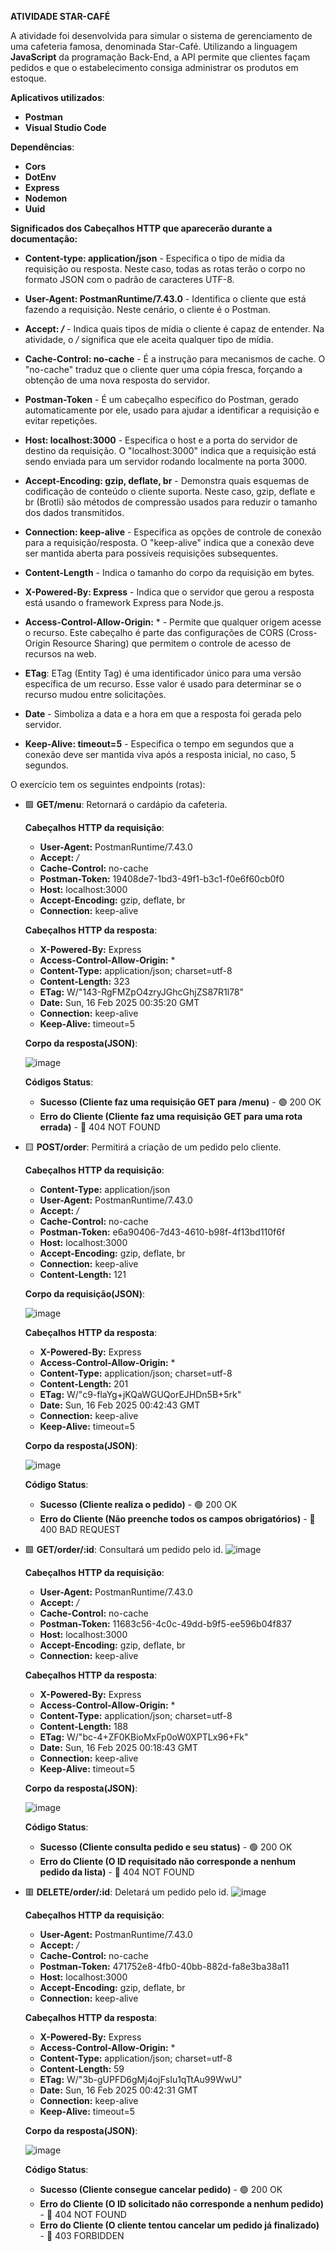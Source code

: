 **ATIVIDADE STAR-CAFÉ**

A atividade foi desenvolvida para simular o sistema de gerenciamento de uma cafeteria famosa, denominada Star-Café. Utilizando a linguagem **JavaScript** da programação Back-End, a API permite que clientes façam pedidos e que o estabelecimento consiga administrar os produtos em estoque.

**Aplicativos utilizados**:
- **Postman**
- **Visual Studio Code**

**Dependências**:
- **Cors**
- **DotEnv**
- **Express**
- **Nodemon**
- **Uuid**

**Significados dos Cabeçalhos HTTP que aparecerão durante a documentação:**

- **Content-type: application/json** - Especifica o tipo de mídia da requisição ou resposta. Neste caso, todas as rotas terão o corpo no formato JSON com o padrão de caracteres UTF-8.
  
- **User-Agent: PostmanRuntime/7.43.0** - Identifica o cliente que está fazendo a requisição. Neste cenário, o cliente é o Postman.
  
- **Accept: */*** - Indica quais tipos de mídia o cliente é capaz de entender. Na atividade, o */* significa que ele aceita qualquer tipo de mídia.
  
- **Cache-Control: no-cache** - É a instrução para mecanismos de cache. O "no-cache" traduz que o cliente quer uma cópia fresca, forçando a obtenção de uma nova resposta do servidor.
  
- **Postman-Token** - É um cabeçalho específico do Postman, gerado automaticamente por ele, usado para ajudar a identificar a requisição e evitar repetições.
  
- **Host: localhost:3000** - Especifica o host e a porta do servidor de destino da requisição. O "localhost:3000" indica que a requisição está sendo enviada para um servidor rodando localmente na porta 3000.
  
- **Accept-Encoding: gzip, deflate, br** - Demonstra quais esquemas de codificação de conteúdo o cliente suporta. Neste caso, gzip, deflate e br (Brotli) são métodos de compressão usados para reduzir o tamanho dos dados transmitidos.
  
- **Connection: keep-alive** - Especifica as opções de controle de conexão para a requisição/resposta. O "keep-alive" indica que a conexão deve ser mantida aberta para possíveis requisições subsequentes.
  
- **Content-Length** - Indica o tamanho do corpo da requisição em bytes.
  
- **X-Powered-By: Express** - Indica que o servidor que gerou a resposta está usando o framework Express para Node.js.
  
- **Access-Control-Allow-Origin:** * - Permite que qualquer origem acesse o recurso. Este cabeçalho é parte das configurações de CORS (Cross-Origin Resource Sharing) que permitem o controle de acesso de recursos na web.
  
- **ETag**: ETag (Entity Tag) é uma identificador único para uma versão específica de um recurso. Esse valor é usado para determinar se o recurso mudou entre solicitações.
  
- **Date** - Simboliza a data e a hora em que a resposta foi gerada pelo servidor.
  
- **Keep-Alive: timeout=5** - Especifica o tempo em segundos que a conexão deve ser mantida viva após a resposta inicial, no caso, 5 segundos.

O exercício tem os seguintes endpoints (rotas):

 - 🟩 **GET/menu**: Retornará o cardápio da cafeteria.

   **Cabeçalhos HTTP da requisição**:
   - **User-Agent:** PostmanRuntime/7.43.0
   - **Accept:** */*
   - **Cache-Control:** no-cache
   - **Postman-Token:** 19408de7-1bd3-49f1-b3c1-f0e6f60cb0f0
   - **Host:** localhost:3000
   - **Accept-Encoding:** gzip, deflate, br
   - **Connection:** keep-alive
  
   **Cabeçalhos HTTP da resposta**:
   - **X-Powered-By:** Express
   - **Access-Control-Allow-Origin:** *
   - **Content-Type:** application/json; charset=utf-8
   - **Content-Length:** 323
   - **ETag:** W/"143-RgFMZpO4zryJGhcGhjZS87R1l78"
   - **Date:** Sun, 16 Feb 2025 00:35:20 GMT
   - **Connection:** keep-alive
   - **Keep-Alive:** timeout=5

	**Corpo da resposta(JSON)**:

	 ![image](https://github.com/user-attachments/assets/497cd458-3c84-47c4-a649-cbaccab76f72)

	**Códigos Status**:

	- **Sucesso (Cliente faz uma requisição GET para /menu)** - 🟢 200 OK
	- **Erro do Cliente (Cliente faz uma requisição GET para uma rota errada)** - 🔴 404 NOT FOUND
   
 - 🟨 **POST/order**: Permitirá a criação de um pedido pelo cliente.

   **Cabeçalhos HTTP da requisição**:
   - **Content-Type:** application/json
   - **User-Agent:** PostmanRuntime/7.43.0
   - **Accept:** */*
   - **Cache-Control:** no-cache
   - **Postman-Token:** e6a90406-7d43-4610-b98f-4f13bd110f6f
   - **Host:** localhost:3000
   - **Accept-Encoding:** gzip, deflate, br
   - **Connection:** keep-alive
   - **Content-Length:** 121

	**Corpo da requisição(JSON)**:

   ![image](https://github.com/user-attachments/assets/fab0725f-3d9c-4f2b-a64b-b3ace1e52177)

	**Cabeçalhos HTTP da resposta**:
	 - **X-Powered-By:** Express
   - **Access-Control-Allow-Origin:** *
   - **Content-Type:** application/json; charset=utf-8
   - **Content-Length:** 201
   - **ETag:** W/"c9-flaYg+jKQaWGUQorEJHDn5B+5rk"
   - **Date:** Sun, 16 Feb 2025 00:42:43 GMT
   - **Connection:** keep-alive
   - **Keep-Alive:** timeout=5

	**Corpo da resposta(JSON)**:

	![image](https://github.com/user-attachments/assets/39852ee9-2f9e-4fba-8241-013537fae89f)

	**Código Status**:

   	- **Sucesso (Cliente realiza o pedido)** - 🟢 200 OK
   	- **Erro do Cliente (Não preenche todos os campos obrigatórios)** - 🔴 400 BAD REQUEST

 - 🟩 **GET/order/:id**: Consultará um pedido pelo id.
   ![image](https://github.com/user-attachments/assets/dd73b242-5109-4d30-8be2-644261f87f8f)

   **Cabeçalhos HTTP da requisição**:
   - **User-Agent:** PostmanRuntime/7.43.0
   - **Accept:** */*
   - **Cache-Control:** no-cache
   - **Postman-Token:** 11683c56-4c0c-49dd-b9f5-ee596b04f837
   - **Host:** localhost:3000
   - **Accept-Encoding:** gzip, deflate, br
   - **Connection:** keep-alive

   **Cabeçalhos HTTP da resposta**:
   - **X-Powered-By:** Express
   - **Access-Control-Allow-Origin:** *
   - **Content-Type:** application/json; charset=utf-8
   - **Content-Length:** 188
   - **ETag:** W/"bc-4+ZF0KBioMxFp0oW0XPTLx96+Fk"
   - **Date:** Sun, 16 Feb 2025 00:18:43 GMT
   - **Connection:** keep-alive
   - **Keep-Alive:** timeout=5

   **Corpo da resposta(JSON)**:
   
   ![image](https://github.com/user-attachments/assets/063d337b-943c-426e-a62a-ee4a0a70b164)

   **Código Status**:

   - **Sucesso (Cliente consulta pedido e seu status)** - 🟢 200 OK
   - **Erro do Cliente (O ID requisitado não corresponde a nenhum pedido da lista)** - 🔴 404 NOT FOUND


 - 🟥 **DELETE/order/:id**: Deletará um pedido pelo id.
   ![image](https://github.com/user-attachments/assets/483749e6-ec5d-49be-9524-e0f267179e81)

	 **Cabeçalhos HTTP da requisição**:
   - **User-Agent:** PostmanRuntime/7.43.0
   - **Accept:** */*
   - **Cache-Control:** no-cache
   - **Postman-Token:** 471752e8-4fb0-40bb-882d-fa8e3ba38a11
   - **Host:** localhost:3000
   - **Accept-Encoding:** gzip, deflate, br
   - **Connection:** keep-alive

	**Cabeçalhos HTTP da resposta**:
	 - **X-Powered-By:** Express
   - **Access-Control-Allow-Origin:** *
   - **Content-Type:** application/json; charset=utf-8
   - **Content-Length:** 59
   - **ETag:** W/"3b-gUPFD6gMj4ojFsIu1qTtAu99WwU"
   - **Date:** Sun, 16 Feb 2025 00:42:31 GMT
   - **Connection:** keep-alive
   - **Keep-Alive:** timeout=5

	**Corpo da resposta(JSON)**:

	 ![image](https://github.com/user-attachments/assets/466c3560-2b22-4a9c-873d-bb908e136f59)

	**Código Status**:

   	- **Sucesso (Cliente consegue cancelar pedido)** - 🟢 200 OK
   	- **Erro do Cliente (O ID solicitado não corresponde a nenhum pedido)** - 🔴 404 NOT FOUND
   	- **Erro do Cliente (O cliente tentou cancelar um pedido já finalizado)** - 🔴 403 FORBIDDEN
